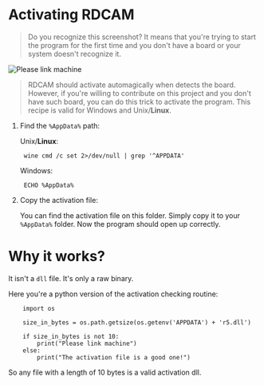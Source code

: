 Activating RDCAM
================

> Do you recognize this screenshot? It means that you're trying to start the program for the first time and you don't have a board or your system doesn't recognize it.

![Please link machine][1]

> RDCAM should activate automagically when detects the board. However, if you're willing to contribute on this project and you don't have such board, you can do this trick to activate the program. This recipe is valid for Windows and Unix/**Linux**.

1. Find the `%AppData%` path:

   Unix/**Linux**:

        wine cmd /c set 2>/dev/null | grep '^APPDATA'

   Windows:

        ECHO %AppData%

2. Copy the activation file:

   You can find the activation file on this folder. Simply copy it to your `%AppData%` folder. Now the program should open up correctly.


 Why it works?
 =============
   It isn't a `dll` file. It's only a raw binary.

   Here you're a python version of the activation checking routine:

        import os

        size_in_bytes = os.path.getsize(os.getenv('APPDATA') + 'r5.dll')

        if size_in_bytes is not 10:
            print("Please link machine")
        else:
            print("The activation file is a good one!")

  So any file with a length of 10 bytes is a valid activation dll.

 [1]: https://cloud.githubusercontent.com/assets/11387611/10869358/dbd3234a-80ad-11e5-9668-0386d3759eb6.png
